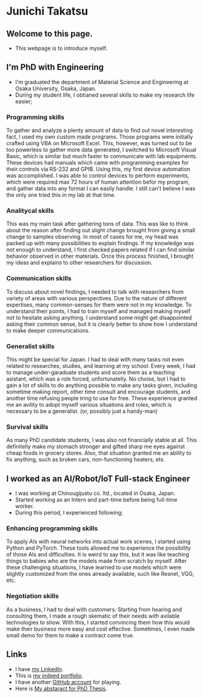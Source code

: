 # Junichi Takatsu

## Welcome to this page.

* This webpage is to introduce myself.
  
## I'm PhD with Engineering

* I'm graduated the department of Material Science and Engineering at Osaka University, Osaka, Japan.
* During my student life, I obtianed several skills to make my research life easier;
  
### Programming skills

<p>
  To gather and analyze a plenty amount of data to find out novel interesting fact, I used my own custom made programs. Those programs were initially crafted using VBA on Microsoft Excel. This, however, was turned out to be too powerless to gather more data generated, I switched to Microsoft Visual Basic, which is similar but much faster to communicate with lab equipments. These devices had manuals which came with programming examples for their controls via RS-232 and GPIB. Using this, my first device automation was accomplished. I was able to control devices to perform experiments, which were required max 72 hours of human attention befor my program, and gather data into any format I can easily handle. I still can't believe I was the only one tried this in my lab at that time.
</p>

### Analitycal skills

<p>
  This was my main task after gathering tons of data. This was like to think about the reason after finding out slight change brought from giving a small change to samples observing. In most of cases for me, my head was packed up with many possibilities to explain findings. If my knowledge was not enough to understand, I first checked papers related if I can find similar behavior observed in other materials. Once this process finished, I brought my ideas and explains to other researchers for discussion.
</p>

### Communication skills

<p>
  To discuss about novel findings, I needed to talk with researchers from variety of areas with various perspectives. Due to the nature of different expertises, many common-senses for them were not in my knowledge. To understand their points, I had to train myself and managed making myself not to hesitate asking anything. I understand some might get disappointed asking their common sense, but it is clearly better to show how I understand to make deeper communications.
</p>

### Generalist skills

<p>
  This might be special for Japan. I had to deal with many tasks not even related to researches, studies, and learning at my school. Every week, I had to manage under-garaduate students and score them as a teaching asistant, which was a role forced, unfortunatelly. No choise, but I had to gain a lot of skills to do anything possible to make any tasks given, including sometime making report, other time consult and encourage students, and another time refusing people tring to use for free. These experience granted me an avility to adopt myself various situations and roles, which is necessary to be a generalist. (or, possibly just a handy-man)
</p>

### Survival skills

<p>
  As many PhD candidate students, I was also not financially stable at all. This definitelly make my stomach stronger and gifted sharp me eyes against cheap foods in grocery stores. Also, that situation granted me an ability to fix anything, such as broken cars, non-functioning heaters, ets.
</p>

## I worked as an AI/Robot/IoT Full-stack Engineer

* I was working at Chinougijustu co. ltd.,  located in Osaka, Japan.
* Started working as an Intern and part-time before being full-time worker.
* During this period, I experienced following;
  
### Enhancing programming skills

<p>
  To apply AIs with neural networks into actual work scenes, I started using Python and PyTorch. These tools allowed me to experience the possibility of those AIs and difficulties. It is weird to say this, but it was like teaching things to babies who are the models made from scratch by myself. After these challenging situations, I have learned to use models which were slightly customized from the ones already available, such like Resnet, VGG, etc. 
</p>

### Negotiation skills

<p>
  As a business, I had to deal with customers. Starting from hearing and consulting them, I made a rough skematic of their needs with avilable technologies to show. With this, I started convincing them how this would make their business more easy and cost effective. Sometimes, I even made small demo for them to make a contract come true.
</p>

## Links

* I have [my LinkedIn](https://www.linkedin.com/in/junichitakatsu/).
* This is [my indeed portfolio](https://profile.indeed.com/p/junichit-7zxazlq).
* I have another [GitHub account](https://github.com/AiueoABC) for playing.
* Here is [My abstaract for PhD Thesis](http://hdl.handle.net/11094/72392).
